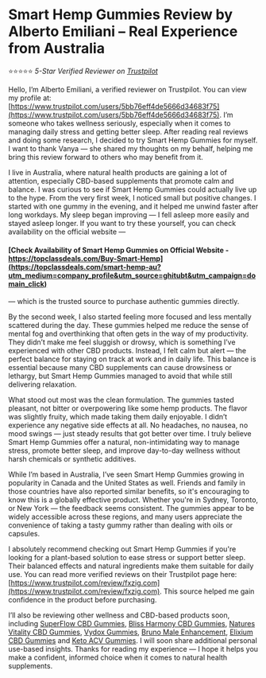 # Smart Hemp Gummies Review by Alberto Emiliani – Real Experience from Australia
 ⭐️⭐️⭐️⭐️⭐️  *5-Star Verified Reviewer on [Trustpilot](https://www.trustpilot.com/users/5bb76eff4de5666d34683f75)*
 
 Hello, I’m Alberto Emiliani, a verified reviewer on Trustpilot.  You can view my profile at: [https://www.trustpilot.com/users/5bb76eff4de5666d34683f75](https://www.trustpilot.com/users/5bb76eff4de5666d34683f75).  I’m someone who takes wellness seriously, especially when it comes to managing daily stress and getting better sleep.  After reading real reviews and doing some research, I decided to try Smart Hemp Gummies for myself.  I want to thank Vanya — she shared my thoughts on my behalf, helping me bring this review forward to others who may benefit from it.
 
 I live in Australia, where natural health products are gaining a lot of attention, especially CBD-based supplements that promote calm and balance.  I was curious to see if Smart Hemp Gummies could actually live up to the hype.  From the very first week, I noticed small but positive changes.  I started with one gummy in the evening, and it helped me unwind faster after long workdays.  My sleep began improving — I fell asleep more easily and stayed asleep longer.  If you want to try these yourself, you can check availability on the official website — 
 #### [Check Availability of Smart Hemp Gummies on Official Website - https://topclassdeals.com/Buy-Smart-Hemp](https://topclassdeals.com/smart-hemp-au?utm_medium=company_profile&utm_source=ghitubt&utm_campaign=domain_click)
 — which is the trusted source to purchase authentic gummies directly.

 By the second week, I also started feeling more focused and less mentally scattered during the day.  These gummies helped me reduce the sense of mental fog and overthinking that often gets in the way of my productivity.  They didn’t make me feel sluggish or drowsy, which is something I’ve experienced with other CBD products.  Instead, I felt calm but alert — the perfect balance for staying on track at work and in daily life.  This balance is essential because many CBD supplements can cause drowsiness or lethargy, but Smart Hemp Gummies managed to avoid that while still delivering relaxation.
 
 What stood out most was the clean formulation.  The gummies tasted pleasant, not bitter or overpowering like some hemp products.  The flavor was slightly fruity, which made taking them daily enjoyable.  I didn’t experience any negative side effects at all.  No headaches, no nausea, no mood swings — just steady results that got better over time.  I truly believe Smart Hemp Gummies offer a natural, non-intimidating way to manage stress, promote better sleep, and improve day-to-day wellness without harsh chemicals or synthetic additives.
 
 While I’m based in Australia, I’ve seen Smart Hemp Gummies growing in popularity in Canada and the United States as well.  Friends and family in those countries have also reported similar benefits, so it's encouraging to know this is a globally effective product.  Whether you're in Sydney, Toronto, or New York — the feedback seems consistent.  The gummies appear to be widely accessible across these regions, and many users appreciate the convenience of taking a tasty gummy rather than dealing with oils or capsules.
 
 I absolutely recommend checking out Smart Hemp Gummies if you're looking for a plant-based solution to ease stress or support better sleep.  Their balanced effects and natural ingredients make them suitable for daily use.  You can read more verified reviews on their Trustpilot page here: [https://www.trustpilot.com/review/fxzig.com](https://www.trustpilot.com/review/fxzig.com).  This source helped me gain confidence in the product before purchasing.
 
 I’ll also be reviewing other wellness and CBD-based products soon, including [SuperFlow CBD Gummies](https://www.trustpilot.com/review/surenessdeals.com), [Bliss Harmony CBD Gummies](https://www.trustpilot.com/review/blueportalmail.com), [Natures Vitality CBD Gummies](https://www.trustpilot.com/review/signalance.com), [Vydox Gummies](https://www.trustpilot.com/review/usdatapoint.com), [Bruno Male Enhancement](https://www.trustpilot.com/review/enotj.com), [Elixium CBD Gummies](https://www.trustpilot.com/review/amerinetgate.com) and [Keto ACV Gummies](https://www.trustpilot.com/review/librthly.com).  I will soon share additional personal use-based insights. Thanks for reading my experience — I hope it helps you make a confident, informed choice when it comes to natural health supplements.
